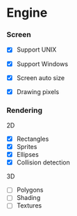 # Engine

### Screen 

- [x] Support UNIX
- [x] Support Windows
- [x] Screen auto size
- [x] Drawing pixels


### Rendering

2D

- [x] Rectangles
- [x] Sprites
- [x] Ellipses
- [x] Collision detection

3D

- [ ] Polygons
- [ ] Shading
- [ ] Textures